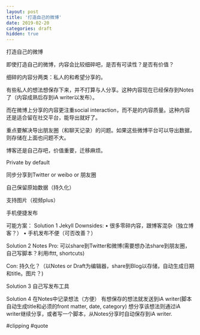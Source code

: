 ```yaml
---
layout: post
title: '打造自己的微博'
date: 2019-02-20
categories: draft
hidden: true
---
```


打造自己的微博

即使打造自己的微博，内容会比较细碎吧，是否有可读性？是否有价值？

细碎的内容分两类：私人的和希望分享的。

有些私人的想法想保存下来，并不打算与人分享。这种内容现在已经保存到Notes了（内容成熟后存到iA writer以发布）。

而在微博上分享的内容更注重social interaction，而不是的内容质量。这种内容还是适合留在社交平台，能导出就好了。

重点要解决导出朋友圈（和聊天记录）的问题。如果这些微博平台可以导出数据，则存储在上面也问题不大。


博客还是自己存吧，价值重要，迁移麻烦。


Private by default

同步分享到Twitter or weibo or 朋友圈

自己保留原始数据（持久化）

支持图片（视频plus）

手机便捷发布

可能方案：
Solution 1
Jekyll
Downsides:
	•	很多零碎内容，跟博客混杂（独立博客？）
	•	手机发布不便（可否改善？）

Solution 2
Notes
Pro:
可以share到Twitter和微博(需要想办法share到朋友圈，自己写脚本？利用ifttt, shortcuts)

Con:
持久化？（以Notes or Draft为编辑器，share到Blog以存储，自动生成日期和title。图片？)


Solution 3
自己写发布工具

Solution 4
在Notes中记录想法（方便）
有想保存的想法就发送到iA writer(脚本自动生成title和必须的front matter, date, category)
想分享该想法则通过iA writer继续分享，或者写一个脚本，从Notes分享时自动保存到iA writer. 

#clipping #quote